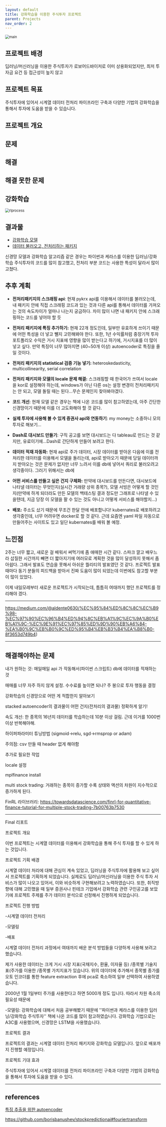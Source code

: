 ```yaml
---
layout: default
title: 강화학습을 이용한 주식투자 프로젝트 
parent: Projects
nav_order: 2
---
```




<img src="https://github.com/terri1102/terri1102.github.io/blob/master/assets/images/beetle_main.png?raw=true" alt="main" style="zoom:80%;" />



## 프로젝트 배경

딥러닝/머신러닝을 이용한 주식투자가 로보어드바이저로 이미 상용화되었지만, 최저 투자금 요건 등 접근성이 높지 않고 



## 프로젝트 목표

주식투자에 있어서 시계열 데이터 전처리 파이프라인 구축과 다양한 기법의 강화학습을 통해서 투자에 도움을 받을 수 있습니다.



## 프로젝트 개요





## 문제



## 해결





## 해결 못한 문제



## 강화학습

<img src="https://github.com/terri1102/terri1102.github.io/blob/master/assets/images/mlops/rlprocess.jpg?raw=true" alt="rlprocess" style="zoom:80%;" />



## 결과물

* [강화학습 모델](https://github.com/terri1102/rl_model_v1)
* [데이터 불러오고, 전처리하는 패키지](https://github.com/terri1102/pyloadnprep)

신경망 모델과 강화학습 알고리즘 같은 경우는 파이썬과 케라스를 이용한 딥러닝/강화학습 주식투자의 코드를 많이 참고했고,  전처리 부분 코드는 사용한 특성이 달라서 많이 고쳤다.



## 추후 계획

* **전처리패키지의 스크래핑 api**: 현재 pykrx api를 이용해서 데이터를 불러오는데,  내 패키지 안에 직접 스크래핑 코드과 있는 것과 다른 api를 통해서 데이터를 가져오는 것의 속도차이가 얼마나 나는지 궁금하다. 차이 많이 나면 내 패키지 안에 스크래핑하는 코드를 넣어야 할 듯

* **전처리 패키지에 특징 추가하기:** 현재 22개 정도인데, 일부만 유효하게 쓰이기 때문에 어떤 특성을 더 넣고 뺄지 고민해봐야 한다. 또한, 1년 수익률처럼 중장기적 투자 포트폴리오 수익은 거시 지표에 영향을 많이 받는다고 하기에, 거시지표를 더 많이 넣고 싶다.  만약 특징이 너무 많아지면 (40~50개 이상) autoencoder로 특징을 줄일 것이다.
* **전처리 패키지의 statistical 검증 기능 넣기:** heteroskedasticity, multicollinearity, serial correlation
* **전처리 패키지와 모델의 locale 문제 해결:** 스크래핑할 때 한국어가 쓰여서 locale을 kor로 설정해야 하는데, windows가 아닌 다른 os는 설정 변경이 전처리패키지는 안 되고, 모델 돌릴 때는 된다...무슨 문제인지 찾아봐야겠다.

* **코드 개선**: 현재 모델 같은 경우는 책에 나온 코드를 많이 참고하였는데, 아주 간단한 신경망이기 때문에 이를 더 고도화해야 할 것 같다.
* **실제 투자에 사용해 볼 수 있게 증권사 api와 연동하기**: my money는 소중하니 모의투자로 해보기...

* **Dash로 대시보드 만들기**: 구직 공고를 보면 대시보드는 다 tableau로 만드는 것 같지만, 유료이기에...Dash로 간단하게 만들어 보려고 한다.

* **데이터 적재 자동화:** 현재 api로 주가 데이터, 시장 데이터를 받아온 다음에 이를 전처리한 데이터를 이용해서 모델을 돌리는데, api로 받아오기 때문에 당일 데이터까지 받아오는 것은 문제가 없지만 너무 느려서 이를 db에 넣어서 쿼리로 불러오려고 생각중이다. 그러기 위해서는 db에 

* **어떤 서비스를 만들고 싶은 건지 구체화:** 만약에 대시보드를 만든다면, 대시보드에 나타낼 데이터는 무엇인지(실시간 거래량 상위 종목?), 모델 서빙은 어떻게 할 것인지(만약에 하게 되더라도 만든 모델의 백테스팅 결과 정도만 그래프로 나타낼 수 있을텐데, 지금 당장 이 모델을 팔 수 있는 것도 아니고 어떻게 서비스를 해야할지...)
* **배포:** 주소도 샀기 때문에 무조건 한달 안에 배포합니다! kubernates로 배포하려고 생각중인데, 너무 어려우면 docker로 할 것 같다. 근데 요즘엔 yaml 파일 자동으로 만들어주는 사이트도 있고 일단 kubernates를 배워 볼 예정.



## 느낀점

2주는 너무 짧고, 새로운 걸 배워서 써먹기에 좀 애매한 시간 같다. 스파크 깔고 배우느라 삽질한 시간까지 빼면 더 짧아지기에 여러모로 계획한 것을 많이 달성하지 못해서 좀 아쉽다. 그래서 발표도 연습을 못해서 아쉬운 퀄리티의 발표였던 것 같다. 프로젝트 발표 때마다 동기 분들의 피드백을 받아서 진짜 도움이 많이 되었는데 이번에도 참고할 부분이 많이 있었다. 

이제 내일모레부터 새로운 프로젝트가 시작되는데, 틈틈히 여태까지 했던 프로젝트를 정리해야 겠다. 

---

https://medium.com/@aldente0630/%EC%95%84%ED%8C%8C%EC%B9%98-%EC%97%90%EC%96%B4%ED%94%8C%EB%A1%9C%EC%9A%B0%EB%A1%9C-%EC%9E%91%EC%97%85%ED%9D%90%EB%A6%84-%EA%B0%9C%EB%B0%9C%ED%95%B4%EB%B3%B4%EA%B8%B0-8f3653d749b4)



---



## 해결해야하는 문제

내가 원하는 것: 매일매일 api 가 작동해서(파이썬 스크립트) db에 데이터를 적재하는 것

매매를 너무 자주 하지 않게 설정. 수수료를 높이면 되나? 주 봉으로 투자 행동을 결정

강화학습의 신경망으로 어떤 게 적합한지 알아보기

stacked autoencoder의 결과물이 어떤 건지(전처리의 결과물) 정확하게 알기!

속도 개선: 한 종목의 16년치 데이터를 학습하는데 10분 이상 걸림. 근데 이거를 1000번 이상 반복해야해.

하이퍼파라미터 튜닝방법 (sigmoid->relu, sgd->rmsprop or adam)

주의점: csv 만들 때 header 없게 해야함

추가로 필요한 작업

locale 설정

mplfinance install

multi stock trading: 거래하는 종목이 증가할 수록 상태와 액션의 차원이 지수적으로 증가하게 된다.

FinRL 라이브러리: https://towardsdatascience.com/finrl-for-quantitative-finance-tutorial-for-multiple-stock-trading-7b00763b7530



---

Final 리포트

프로젝트 개요

이번 프로젝트는 시계열 데이터를 이용해서 강화학습을 통해 주식 투자를 할 수 있게 하는 것입니다.

프로젝트 기획 배경

시계열 데이터 처리에 대해 관심이 계속 있었고, 딥러닝을 주식투자에 활용해 보고 싶어서 프로젝트를 기획하게 되었습니다. 실제로도 딥러닝/머신러닝을 이용한 주식 투자 서비스가 많이 나오고 있어서, 이와 비슷하게 구현해보려고 노력하였습니다. 또한, 취직방향에 대해 고민했을 때 일부 증권사나 핀테크 기업에서 강화학습 관련 구인공고를 보았기에 프로젝트 주제를 주가 데이터 분석으로 선정해서 진행하게 되었습니다.



프로젝트 진행 방법

-시계열 데이터 전처리

-모델링

-배포

시계열 데이터 전처리 과정에서 여태까지 배운 분석 방법들을 다양하게 사용해 보려고 했습니다. 

제가 사용한 데이터는 크게 거시 시장 지표(국채지수, 환율, 이자율 등) /종목별 기술지표(주가를 이용한 /종목별 가치지표가 있습니다. 위의 데이터에 추가해서 종목별 종가를 오토 인코더를 통한 feature extraction 후에  pca로 축소하여 일부 선택하여 사용하였습니다. 

2000년 1월 1일부터 주가를 사용한다고 하면 5000개 정도 입니다. 따라서 차원 축소의 필요성 때문에 





-모델링: 강화학습에 대해서 처음 공부해봤기 때문에 ''파이썬과 케라스를 이용한 딥러닝/강화학습 주식투자'' 책에 나온 코드를 많이 참고하였습니다.  강화학습 기법으로는 A3C를 사용했으며, 신경망은 LSTM을 사용했습니다.



프로젝트 결과

프로젝트의 결과는 시계열 데이터 전처리 패키지와 강화학습 모델입니다. 앞으로 배포까지 진행할 예정입니다.

프로젝트 기대 효과

주식투자에 있어서 시계열 데이터를 전처리 파이프라인 구축과 다양한 기법의 강화학습을 통해서 투자에 도움을 받을 수 있다.



---

## references

[특징 추출을 위한 autoencoder](https://machinelearningmastery.com/autoencoder-for-regression/)

https://github.com/borisbanushev/stockpredictionai#fouriertransform

